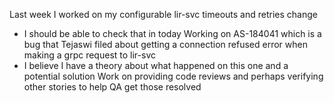 Last week I worked on my configurable lir-svc timeouts and retries change
- I should be able to check that in today
Working on AS-184041 which is a bug that Tejaswi filed about getting a connection refused error when making a grpc request to lir-svc
- I believe I have a theory about what happened on this one and a potential solution
Work on providing code reviews and perhaps verifying other stories to help QA get those resolved
